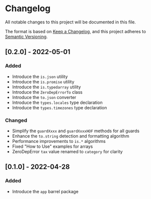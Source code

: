 # Changelog

All notable changes to this project will be documented in this file.

The format is based on [Keep a Changelog](https://keepachangelog.com/en/1.0.0/), and this project adheres to [Semantic Versioning](https://semver.org/spec/v2.0.0.html).

## [0.2.0] - 2022-05-01

### Added

- Introduce the `is.json` utility
- Introduce the `is.promise` utility
- Introduce the `is.typedarray` utility
- Introduce the `ZeroDepErrorTo` class
- Introduce the `to.json` converter
- Introduce the `types.locales` type declaration
- Introduce the `types.timezones` type declaration

### Changed

- Simplify the `guardXxxx` and `guardXxxxHOF` methods for all guards
- Enhance the `to.string` detection and formatting algorithm
- Performance improvements to `is.*` algorithms
- Fixed "How to Use" examples for arrays
- ZeroDepError `tax` value renamed to `category` for clarity

## [0.1.0] - 2022-04-28

### Added

- Introduce the `app` barrel package
